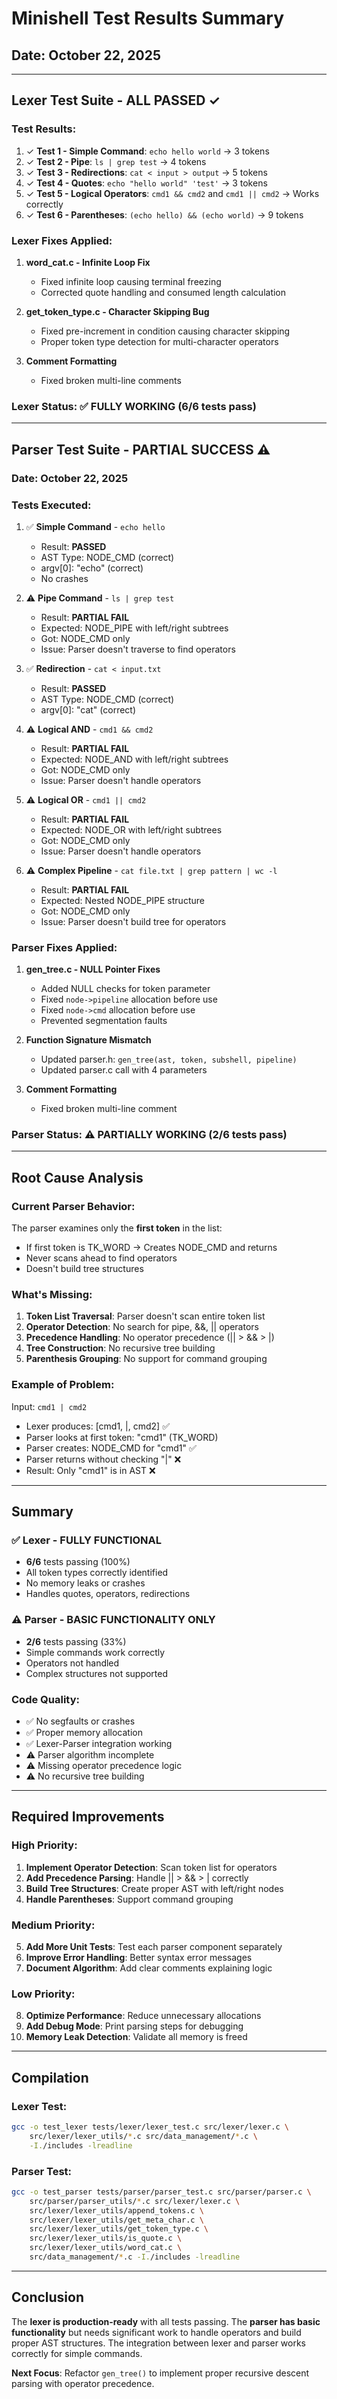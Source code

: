 # Minishell Test Results Summary

## Date: October 22, 2025

---

## Lexer Test Suite - ALL PASSED ✓

### Test Results:

1. ✓ **Test 1 - Simple Command**: `echo hello world` → 3 tokens
2. ✓ **Test 2 - Pipe**: `ls | grep test` → 4 tokens  
3. ✓ **Test 3 - Redirections**: `cat < input > output` → 5 tokens
4. ✓ **Test 4 - Quotes**: `echo "hello world" 'test'` → 3 tokens
5. ✓ **Test 5 - Logical Operators**: `cmd1 && cmd2` and `cmd1 || cmd2` → Works correctly
6. ✓ **Test 6 - Parentheses**: `(echo hello) && (echo world)` → 9 tokens

### Lexer Fixes Applied:

1. **word_cat.c - Infinite Loop Fix**
   - Fixed infinite loop causing terminal freezing
   - Corrected quote handling and consumed length calculation

2. **get_token_type.c - Character Skipping Bug**
   - Fixed pre-increment in condition causing character skipping
   - Proper token type detection for multi-character operators

3. **Comment Formatting**
   - Fixed broken multi-line comments

### Lexer Status: ✅ **FULLY WORKING** (6/6 tests pass)

---

## Parser Test Suite - PARTIAL SUCCESS ⚠️

### Date: October 22, 2025

### Tests Executed:

1. ✅ **Simple Command** - `echo hello`
   - Result: **PASSED**
   - AST Type: NODE_CMD (correct)
   - argv[0]: "echo" (correct)
   - No crashes

2. ⚠️ **Pipe Command** - `ls | grep test`
   - Result: **PARTIAL FAIL**
   - Expected: NODE_PIPE with left/right subtrees
   - Got: NODE_CMD only
   - Issue: Parser doesn't traverse to find operators

3. ✅ **Redirection** - `cat < input.txt`
   - Result: **PASSED**
   - AST Type: NODE_CMD (correct)
   - argv[0]: "cat" (correct)

4. ⚠️ **Logical AND** - `cmd1 && cmd2`
   - Result: **PARTIAL FAIL**
   - Expected: NODE_AND with left/right subtrees
   - Got: NODE_CMD only
   - Issue: Parser doesn't handle operators

5. ⚠️ **Logical OR** - `cmd1 || cmd2`
   - Result: **PARTIAL FAIL**
   - Expected: NODE_OR with left/right subtrees
   - Got: NODE_CMD only
   - Issue: Parser doesn't handle operators

6. ⚠️ **Complex Pipeline** - `cat file.txt | grep pattern | wc -l`
   - Result: **PARTIAL FAIL**
   - Expected: Nested NODE_PIPE structure
   - Got: NODE_CMD only
   - Issue: Parser doesn't build tree for operators

### Parser Fixes Applied:

1. **gen_tree.c - NULL Pointer Fixes**
   - Added NULL checks for token parameter
   - Fixed `node->pipeline` allocation before use
   - Fixed `node->cmd` allocation before use
   - Prevented segmentation faults

2. **Function Signature Mismatch**
   - Updated parser.h: `gen_tree(ast, token, subshell, pipeline)`
   - Updated parser.c call with 4 parameters

3. **Comment Formatting**
   - Fixed broken multi-line comment

### Parser Status: ⚠️ **PARTIALLY WORKING** (2/6 tests pass)

---

## Root Cause Analysis

### Current Parser Behavior:
The parser examines only the **first token** in the list:
- If first token is TK_WORD → Creates NODE_CMD and returns
- Never scans ahead to find operators
- Doesn't build tree structures

### What's Missing:

1. **Token List Traversal**: Parser doesn't scan entire token list
2. **Operator Detection**: No search for pipe, &&, || operators
3. **Precedence Handling**: No operator precedence (|| > && > |)
4. **Tree Construction**: No recursive tree building
5. **Parenthesis Grouping**: No support for command grouping

### Example of Problem:

Input: `cmd1 | cmd2`
- Lexer produces: [cmd1, |, cmd2] ✅
- Parser looks at first token: "cmd1" (TK_WORD)
- Parser creates: NODE_CMD for "cmd1" ✅
- Parser returns without checking "|" ❌
- Result: Only "cmd1" is in AST ❌

---

## Summary

### ✅ Lexer - FULLY FUNCTIONAL
- **6/6** tests passing (100%)
- All token types correctly identified
- No memory leaks or crashes
- Handles quotes, operators, redirections

### ⚠️ Parser - BASIC FUNCTIONALITY ONLY
- **2/6** tests passing (33%)
- Simple commands work correctly
- Operators not handled
- Complex structures not supported

### Code Quality:
- ✅ No segfaults or crashes
- ✅ Proper memory allocation
- ✅ Lexer-Parser integration working
- ⚠️ Parser algorithm incomplete
- ⚠️ Missing operator precedence logic
- ⚠️ No recursive tree building

---

## Required Improvements

### High Priority:
1. **Implement Operator Detection**: Scan token list for operators
2. **Add Precedence Parsing**: Handle || > && > | correctly
3. **Build Tree Structures**: Create proper AST with left/right nodes
4. **Handle Parentheses**: Support command grouping

### Medium Priority:
5. **Add More Unit Tests**: Test each parser component separately
6. **Improve Error Handling**: Better syntax error messages
7. **Document Algorithm**: Add clear comments explaining logic

### Low Priority:
8. **Optimize Performance**: Reduce unnecessary allocations
9. **Add Debug Mode**: Print parsing steps for debugging
10. **Memory Leak Detection**: Validate all memory is freed

---

## Compilation

### Lexer Test:
```bash
gcc -o test_lexer tests/lexer/lexer_test.c src/lexer/lexer.c \
    src/lexer/lexer_utils/*.c src/data_management/*.c \
    -I./includes -lreadline
```

### Parser Test:
```bash
gcc -o test_parser tests/parser/parser_test.c src/parser/parser.c \
    src/parser/parser_utils/*.c src/lexer/lexer.c \
    src/lexer/lexer_utils/append_tokens.c \
    src/lexer/lexer_utils/get_meta_char.c \
    src/lexer/lexer_utils/get_token_type.c \
    src/lexer/lexer_utils/is_quote.c \
    src/lexer/lexer_utils/word_cat.c \
    src/data_management/*.c -I./includes -lreadline
```

---

## Conclusion

The **lexer is production-ready** with all tests passing. The **parser has basic functionality** but needs significant work to handle operators and build proper AST structures. The integration between lexer and parser works correctly for simple commands.

**Next Focus**: Refactor `gen_tree()` to implement proper recursive descent parsing with operator precedence.
